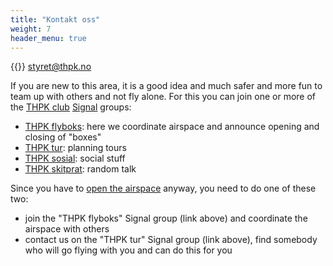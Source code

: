 ```yaml
---
title: "Kontakt oss"
weight: 7
header_menu: true
---
```


{{<icon class="fa fa-envelope">}}&nbsp;[styret@thpk.no](mailto:styret@thpk.no)

If you are new to this area, it is a good idea and much safer and more fun to
team up with others and not fly alone. For this you can join one or more of the
[THPK club](https://thpk.no) [Signal](https://signal.org/) groups:

- [THPK flyboks](https://signal.group/#CjQKIEFDL9GndybrKwgfPps-LkFghgnxhFzaIF9Zd-1Jnz_FEhAR16FgrJSESTZabTtpZFmZ):
  here we coordinate airspace and announce opening and closing of "boxes"
- [THPK tur](https://signal.group/#CjQKIJ_gz3DQjvCh3qTG74awOoU1rdEDxuTCcTs11o_X38IYEhDiHoVqoUYUsQQ5GatUyfv_): planning tours
- [THPK sosial](https://signal.group/#CjQKIA-Xd_5k3rVvVQmBeMiXdunEhXjcYb8fAYeTSTS-opVMEhCBNyymyf7D5mKwfqqiXLZ6): social stuff
- [THPK skitprat](https://signal.group/#CjQKIEVLEg-Ir5f0l8G-TMN1WZuFOylB-UYZhjXd5HdmAWfSEhBQ4ZkmKPoJc9ODosCCQt--): random talk

Since you have to [open the airspace](https://tromso-paragliding.xyz/airspace/) anyway, you need to do one of these two:

- join the "THPK flyboks" Signal group (link above) and coordinate the airspace with others
- contact us on the "THPK tur" Signal group (link above), find somebody who will go flying with you and can do this for you
